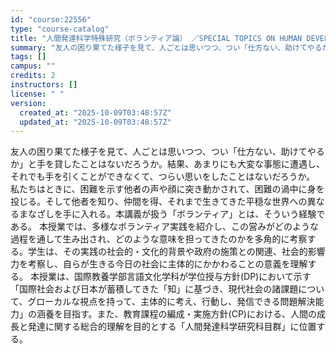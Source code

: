 ```yaml
---
id: "course:22556"
type: "course-catalog"
title: "人間発達科学特殊研究（ボランティア論） ／SPECIAL TOPICS ON HUMAN DEVELOPMENTAL SCIENCE: VOLUNTEERING"
summary: "友人の困り果てた様子を見て、人ごとは思いつつ、つい「仕方ない、助けてやるか」と手を貸したことはないだろうか。結果、あまりにも大変な事態に遭遇し、それでも手を引くことができなくて、つらい思いをしたことはないだろうか。 私たちはときに、困難を示…"
tags: []
campus: ""
credits: 2
instructors: []
license: " "
version:
  created_at: "2025-10-09T03:48:57Z"
  updated_at: "2025-10-09T03:48:57Z"
---
```


友人の困り果てた様子を見て、人ごとは思いつつ、つい「仕方ない、助けてやるか」と手を貸したことはないだろうか。結果、あまりにも大変な事態に遭遇し、それでも手を引くことができなくて、つらい思いをしたことはないだろうか。 私たちはときに、困難を示す他者の声や顔に突き動かされて、困難の渦中に身を投じる。そして他者を知り、仲間を得、それまで生きてきた平穏な世界への異なるまなざしを手に入れる。本講義が扱う「ボランティア」とは、そういう経験である。 本授業では、多様なボランティア実践を紹介し、この営みがどのような過程を通して生み出され、どのような意味を担ってきたのかを多角的に考察する。学生は、その実践の社会的・文化的背景や政府の施策との関連、社会的影響力を考察し、自らが生きる今日の社会に主体的にかかわることの意義を理解する。 本授業は、国際教養学部言語文化学科が学位授与方針(DP)において示す「国際社会および日本が蓄積してきた「知」に基づき、現代社会の諸課題について、グローカルな視点を持って、主体的に考え、行動し、発信できる問題解決能力」の涵養を目指す。また、教育課程の編成・実施方針(CP)における、人間の成長と発達に関する総合的理解を目的とする「人間発達科学研究科目群」に位置する。

